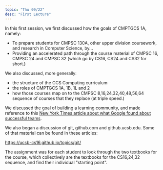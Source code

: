 ```yaml
---
topic: "Thu 09/22"
desc: "First Lecture"
---
```


In this first session, we first discussed how the goals of CMPTGCS 1A, namely:

* To prepare students for CMPSC&nbsp;130A, other upper division coursework, and research in Computer Science, by...
* Providing an accelerated path through the course material of CMPSC&nbsp;16, CMPSC&nbsp;24 and CMPSC&nbsp;32 
    (which go by CS16, CS24 and CS32 for short.)
    
We also discussed, more generally:
* the structure of the CCS Computing curriculum
* the roles of CMPTGCS 1A, 1B, 1L and 2 
* how those courses map on to the CMPSC 8,16,24,32,40,48,56,64 sequence of courses that they replace (at triple speed.)

We discussed the goal of building a learning community, and made reference to this [New York Times article about what
Google found about successful teams](http://www.nytimes.com/2016/02/28/magazine/what-google-learned-from-its-quest-to-build-the-perfect-team.html?_r=0).

We also began a discussion of git, github.com and github.ucsb.edu.  Some of that material can be found in these articles:

<https://ucsb-cs16.github.io/topics/git/>

The assignment was for each student to look through the two textbooks for the course, which collectively are the textbooks for the CS16,24,32 sequence, and find their individual "starting point". 
